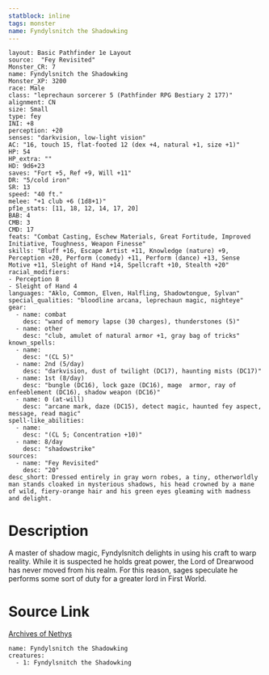 ```yaml
---
statblock: inline
tags: monster
name: Fyndylsnitch the Shadowking
---
```

```statblock
layout: Basic Pathfinder 1e Layout
source:  "Fey Revisited"
Monster_CR: 7
name: Fyndylsnitch the Shadowking
Monster_XP: 3200
race: Male
class: "leprechaun sorcerer 5 (Pathfinder RPG Bestiary 2 177)"
alignment: CN
size: Small
type: fey
INI: +8
perception: +20
senses: "darkvision, low-light vision"
AC: "16, touch 15, flat-footed 12 (dex +4, natural +1, size +1)"
HP: 54
HP_extra: ""
HD: 9d6+23
saves: "Fort +5, Ref +9, Will +11"
DR: "5/cold iron"
SR: 13
speed: "40 ft."
melee: "+1 club +6 (1d8+1)"
pf1e_stats: [11, 18, 12, 14, 17, 20]
BAB: 4
CMB: 3
CMD: 17
feats: "Combat Casting, Eschew Materials, Great Fortitude, Improved Initiative, Toughness, Weapon Finesse"
skills: "Bluff +16, Escape Artist +11, Knowledge (nature) +9, Perception +20, Perform (comedy) +11, Perform (dance) +13, Sense Motive +11, Sleight of Hand +14, Spellcraft +10, Stealth +20"
racial_modifiers:
- Perception 8
- Sleight of Hand 4
languages: "Aklo, Common, Elven, Halfling, Shadowtongue, Sylvan"
special_qualities: "bloodline arcana, leprechaun magic, nighteye"
gear:
  - name: combat
    desc: "wand of memory lapse (30 charges), thunderstones (5)"
  - name: other
    desc: "club, amulet of natural armor +1, gray bag of tricks"
known_spells:
  - name:
    desc: "(CL 5)"
  - name: 2nd (5/day)
    desc: "darkvision, dust of twilight (DC17), haunting mists (DC17)"
  - name: 1st (8/day)
    desc: "bungle (DC16), lock gaze (DC16), mage  armor, ray of enfeeblement (DC16), shadow weapon (DC16)"
  - name: 0 (at-will)
    desc: "arcane mark, daze (DC15), detect magic, haunted fey aspect, message, read magic"
spell-like_abilities:
  - name:
    desc: "(CL 5; Concentration +10)"
  - name: 8/day
    desc: "shadowstrike"
sources:
  - name: "Fey Revisited"
    desc: "20"
desc_short: Dressed entirely in gray worn robes, a tiny, otherworldly man stands cloaked in mysterious shadows, his head crowned by a mane of wild, fiery-orange hair and his green eyes gleaming with madness and delight. 
```
# Description
A master of shadow magic, Fyndylsnitch delights in using his craft to warp reality. While it is suspected he holds great power, the Lord of Drearwood has never moved from his realm. For this reason, sages speculate he performs some sort of duty for a greater lord in First World.
# Source Link
[Archives of Nethys](https://aonprd.com/MonsterDisplay.aspx?ItemName=Fyndylsnitch%20the%20Shadowking)
```encounter-table
name: Fyndylsnitch the Shadowking
creatures:
  - 1: Fyndylsnitch the Shadowking
```
